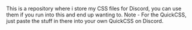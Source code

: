 This is a repository where i store my CSS files for Discord, you can use them if you run into this and end up wanting to. 
Note - For the QuickCSS, just paste the stuff in there into your own QuickCSS on Discord.
